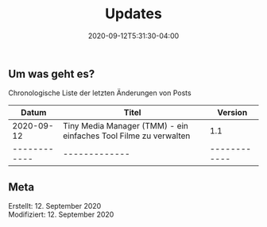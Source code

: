 ﻿---
title: "Updates"
date: 2020-09-12T5:31:30-04:00
categories:
  - intern
tags:
  - intern
  - 
---

## Um was geht es?

Chronologische Liste der letzten Änderungen von Posts

| Datum | Titel | Version |
| ------------ | ------------- | ------------ | 
| 2020-09-12 | Tiny Media Manager (TMM) - ein einfaches Tool Filme zu verwalten | 1.1  |
| ------------ | ------------- | ------------ |


## Meta

Erstellt:		12. September 2020  
Modifiziert:	12. September 2020
